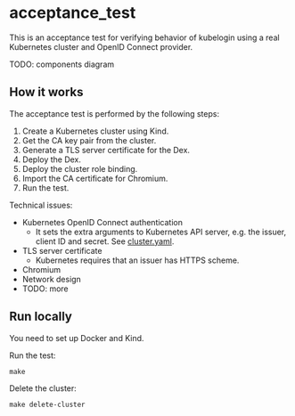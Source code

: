 # acceptance_test

This is an acceptance test for verifying behavior of kubelogin
using a real Kubernetes cluster and OpenID Connect provider.

TODO: components diagram


## How it works

The acceptance test is performed by the following steps:

1. Create a Kubernetes cluster using Kind.
1. Get the CA key pair from the cluster.
1. Generate a TLS server certificate for the Dex.
1. Deploy the Dex.
1. Deploy the cluster role binding.
1. Import the CA certificate for Chromium.
1. Run the test.

Technical issues:

- Kubernetes OpenID Connect authentication
  - It sets the extra arguments to Kubernetes API server, e.g. the issuer, client ID and secret.
    See [cluster.yaml](cluster.yaml).
- TLS server certificate
  - Kubernetes requires that an issuer has HTTPS scheme.
- Chromium
- Network design
- TODO: more


## Run locally

You need to set up Docker and Kind.

Run the test:

```shell script
make
```

Delete the cluster:

```shell script
make delete-cluster
```
